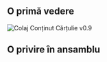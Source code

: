 ## O primă vedere ##
![Colaj Conținut Cărțulie v0.9](http://i50.tinypic.com/24doaag.png)

## O privire în ansamblu ##

